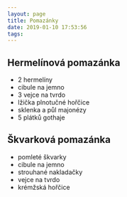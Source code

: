 ```yaml
---
layout: page
title: Pomazánky
date: 2019-01-10 17:53:56
tags:
---
```

## Hermelínová pomazánka
* 2 hermelíny
* cibule na jemno
* 3 vejce na tvrdo
* lžička plnotučné hořčice
* sklenka a půl majonézy
* 5 plátků gothaje

## Škvarková pomazánka
* pomleté škvarky
* cibule na jemno
* strouhané nakladačky
* vejce na tvrdo
* krémžská hořčice
